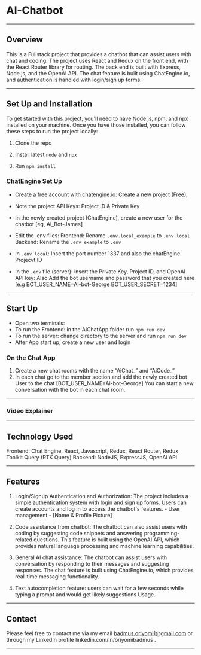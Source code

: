 # AI-Chatbot

---

## Overview

This is a Fullstack project that provides a chatbot that can assist users with chat and coding. The project uses React and Redux on the front end, with the React Router library for routing. The back end is built with Express, Node.js, and the OpenAI API. The chat feature is built using ChatEngine.io, and authentication is handled with login/sign up forms.

---

## Set Up and Installation

To get started with this project, you'll need to have Node.js, npm, and npx installed on your machine. Once you have those installed, you can follow these steps to run the project locally:


1. Clone the repo

2. Install latest `node` and `npx`

3. Run `npm install`

### ChatEngine Set Up

* Create a free account with chatengine.io: Create a new project (Free),

* Note the project API Keys: Project ID & Private Key

* In the newly created project (ChatEngine), create a new user for the chatbot [eg, Ai_Bot-James]

* Edit the .env files: Frontend: Rename `.env.local_example` to `.env.local` 
Backend: Rename the `.env_example` to `.env`

* In `.env.local`: Insert the port number 1337 and also the chatEngine Projecvt ID

* In the `.env` file (server): insert the Private Key, Project ID, and OpenAI API key: Also Add the bot username and password that you created here [e.g BOT_USER_NAME=Ai-bot-George BOT_USER_SECRET=1234]

---

## Start Up

* Open two terminals:
* To run the Frontend: in the AiChatApp folder run `npm run dev`
* To run the server: change directory to the server and run `npm run dev`
* After App start up, create a new user and login

### On the Chat App

1. Create a new chat rooms with the name “AiChat_” and “AiCode_”
2. In each chat go to the member section and add the newly created bot User to the chat [BOT_USER_NAME=Ai-bot-George]
You can start a new conversation with the bot in each chat room.
--- 

### Video Explainer


---

## Technology Used

Frontend: Chat Engine, React, Javascript, Redux, React Router, Redux Toolkit Query (RTK Query)
Backend: NodeJS, ExpressJS, OpenAi API

---

## Features

1. Login/Signup Authentication and Authorization: The project includes a simple authentication system with login and sign up forms. Users can create accounts and log in to access the chatbot's features. - User management - [Name & Profile Picture]

2. Code assistance from chatbot: The chatbot can also assist users with coding by suggesting code snippets and answering programming-related questions. This feature is built using the OpenAI API, which provides natural language processing and machine learning capabilities.

3. General AI chat assistance: The chatbot can assist users with conversation by responding to their messages and suggesting responses. The chat feature is built using ChatEngine.io, which provides real-time messaging functionality.

4. Text autocompletion feature: users can wait for a few seconds while typing a prompt and would get likely suggestions
Usage.

---

## Contact

Please feel free to contact me via my email badmus.oriyomi1@gmail.com or through my LinkedIn profile 
linkedin.com/in/oriyomibadmus .

---